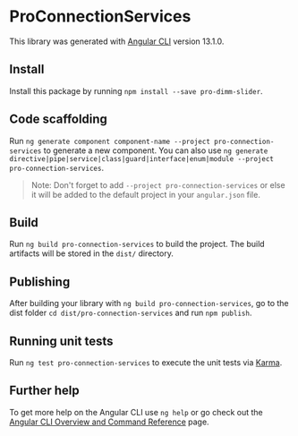 # ProConnectionServices

This library was generated with [Angular CLI](https://github.com/angular/angular-cli) version 13.1.0.

## Install

Install this package by running `npm install --save pro-dimm-slider`.

## Code scaffolding

Run `ng generate component component-name --project pro-connection-services` to generate a new component. You can also use `ng generate directive|pipe|service|class|guard|interface|enum|module --project pro-connection-services`.
> Note: Don't forget to add `--project pro-connection-services` or else it will be added to the default project in your `angular.json` file. 

## Build

Run `ng build pro-connection-services` to build the project. The build artifacts will be stored in the `dist/` directory.

## Publishing

After building your library with `ng build pro-connection-services`, go to the dist folder `cd dist/pro-connection-services` and run `npm publish`.

## Running unit tests

Run `ng test pro-connection-services` to execute the unit tests via [Karma](https://karma-runner.github.io).

## Further help

To get more help on the Angular CLI use `ng help` or go check out the [Angular CLI Overview and Command Reference](https://angular.io/cli) page.
